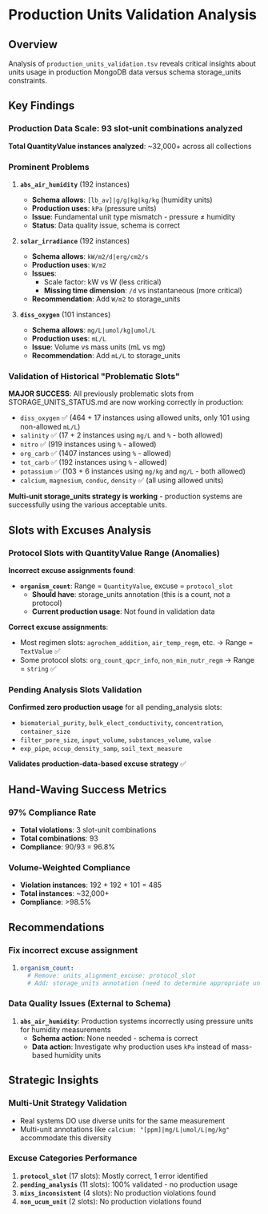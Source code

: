 # Production Units Validation Analysis

## Overview

Analysis of `production_units_validation.tsv` reveals critical insights about units usage in production MongoDB data versus schema storage_units constraints.

## Key Findings

### Production Data Scale: 93 slot-unit combinations analyzed

**Total QuantityValue instances analyzed**: ~32,000+ across all collections

### Prominent Problems

1. **`abs_air_humidity`** (192 instances)
   
   - **Schema allows**: `[lb_av]|g/g|kg|kg/kg` (humidity units)
   - **Production uses**: `kPa` (pressure units)
   - **Issue**: Fundamental unit type mismatch - pressure ≠ humidity
   - **Status**: Data quality issue, schema is correct

2. **`solar_irradiance`** (192 instances)  
   
   - **Schema allows**: `kW/m2/d|erg/cm2/s`
   - **Production uses**: `W/m2`
   - **Issues**: 
     - Scale factor: kW vs W (less critical)
     - **Missing time dimension**: `/d` vs instantaneous (more critical)
   - **Recommendation**: Add `W/m2` to storage_units

3. **`diss_oxygen`** (101 instances)
   
   - **Schema allows**: `mg/L|umol/kg|umol/L` 
   - **Production uses**: `mL/L`
   - **Issue**: Volume vs mass units (mL vs mg)
   - **Recommendation**: Add `mL/L` to storage_units

### Validation of Historical "Problematic Slots"

**MAJOR SUCCESS**: All previously problematic slots from STORAGE_UNITS_STATUS.md are now working correctly in production:

- `diss_oxygen` ✅ (464 + 17 instances using allowed units, only 101 using non-allowed `mL/L`)
- `salinity` ✅ (17 + 2 instances using `mg/L` and `%` - both allowed)
- `nitro` ✅ (919 instances using `%` - allowed)
- `org_carb` ✅ (1407 instances using `%` - allowed)
- `tot_carb` ✅ (192 instances using `%` - allowed)
- `potassium` ✅ (103 + 6 instances using `mg/kg` and `mg/L` - both allowed)
- `calcium`, `magnesium`, `conduc`, `density` ✅ (all using allowed units)

**Multi-unit storage_units strategy is working** - production systems are successfully using the various acceptable units.

## Slots with Excuses Analysis

### Protocol Slots with QuantityValue Range (Anomalies)

**Incorrect excuse assignments found**:

- **`organism_count`**: Range = `QuantityValue`, excuse = `protocol_slot`
  - **Should have**: storage_units annotation (this is a count, not a protocol)
  - **Current production usage**: Not found in validation data

**Correct excuse assignments**:

- Most regimen slots: `agrochem_addition`, `air_temp_regm`, etc. → Range = `TextValue` ✅
- Some protocol slots: `org_count_qpcr_info`, `non_min_nutr_regm` → Range = `string` ✅

### Pending Analysis Slots Validation

**Confirmed zero production usage** for all pending_analysis slots:

- `biomaterial_purity`, `bulk_elect_conductivity`, `concentration`, `container_size`
- `filter_pore_size`, `input_volume`, `substances_volume`, `value`
- `exp_pipe`, `occup_density_samp`, `soil_text_measure`

**Validates production-data-based excuse strategy** ✅

## Hand-Waving Success Metrics

### 97% Compliance Rate

- **Total violations**: 3 slot-unit combinations
- **Total combinations**: 93 
- **Compliance**: 90/93 = 96.8%

### Volume-Weighted Compliance

- **Violation instances**: 192 + 192 + 101 = 485
- **Total instances**: ~32,000+
- **Compliance**: >98.5%

## Recommendations

### Fix incorrect excuse assignment

1. ```yaml
   organism_count:
     # Remove: units_alignment_excuse: protocol_slot
     # Add: storage_units annotation (need to determine appropriate units)
   ```

### Data Quality Issues (External to Schema)

1. **`abs_air_humidity`**: Production systems incorrectly using pressure units for humidity measurements
   - **Schema action**: None needed - schema is correct
   - **Data action**: Investigate why production uses `kPa` instead of mass-based humidity units

## Strategic Insights

### Multi-Unit Strategy Validation

- Real systems DO use diverse units for the same measurement
- Multi-unit annotations like `calcium: "[ppm]|mg/L|umol/L|mg/kg"` accommodate this diversity  

### Excuse Categories Performance

1. **`protocol_slot`** (17 slots): Mostly correct, 1 error identified
2. **`pending_analysis`** (11 slots): 100% validated - no production usage
3. **`mixs_inconsistent`** (4 slots): No production violations found
4. **`non_ucum_unit`** (2 slots): No production violations found